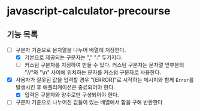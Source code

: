 # javascript-calculator-precourse

## 기능 목록

- [ ] 구분자 기준으로 문자열을 나누어 배열에 저장한다.
  - [x] 기본으로 제공되는 구분자는 "," ":" 두가지다.
  - [ ] 커스텀 구분자를 지정하여 만들 수 있다. 커스텀 구분자는 문자열 앞부분의 "//"와 "\n" 사이에 위치하는 문자를 커스텀 구분자로 사용한다.
- [x] 사용자가 잘못된 값을 입력할 경우 "[ERROR]"로 시작하는 메시지와 함께 `Error`를 발생시킨 후 애플리케이션은 종료되어야 한다.
  - [x] 입력은 구분자와 양수로만 구성되어야 한다.
- [ ] 구분자 기준으로 나누어진 값들이 있는 배열에서 합을 구해 반환한다
